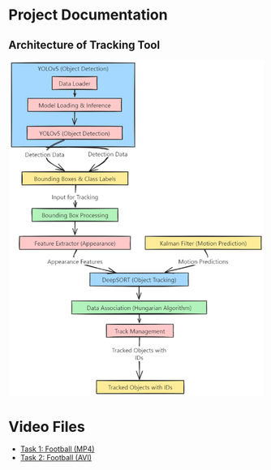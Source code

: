 # Project Documentation

## Architecture of Tracking Tool

![Architecture of Tracking Tool](assignment_3.png)

# Video Files

- [Task 1: Football (MP4)](./task1_football.mp4)
- [Task 2: Football (AVI)](./task2_football.avi)
